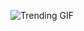 
<!-- GIF_SECTION -->
![Trending GIF](https://media3.giphy.com/media/v1.Y2lkPThiYjIxNzcycjdzcWRhcTlxc29yc3d2MG82Y3g0ZHc3cTE0MGhhcjN1MWdjM2VvNCZlcD12MV9naWZzX3NlYXJjaCZjdD1n/LD1SI5q3NSZ2SPYsbe/giphy.gif)
<!-- END_GIF_SECTION -->

